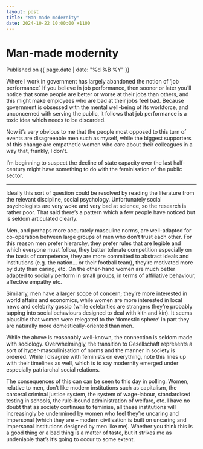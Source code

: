 ```yaml
---
layout: post
title: "Man-made modernity"
date: 2024-10-22 10:00:00 +1100
---
```


# Man-made modernity

<span class="publish-date"> Published on  {{ page.date | date: "%d %B %Y" }}

Where I work in government has largely abandoned the notion of ‘job performance’. If you believe in job performance, then sooner or later you’ll notice that some people are better or worse at their jobs than others, and this might make employees who are bad at their jobs feel bad. Because government is obsessed with the mental well-being of its workforce, and unconcerned with serving the public, it follows that job performance is a toxic idea which needs to be discarded.

Now it’s very obvious to me that the people most opposed to this turn of events are disagreeable men such as myself, while the biggest supporters of this change are empathetic women who care about their colleagues in a way that, frankly, I don’t. 

I’m beginning to suspect the decline of state capacity over the last half-century might have something to do with the feminisation of the public sector.

***
Ideally this sort of question could be resolved by reading the literature from the relevant discipline, social psychology. Unfortunately social psychologists are very woke and very bad at science, so the research is rather poor. That said there’s a pattern which a few people have noticed but is seldom articulated clearly.

Men, and perhaps more accurately masculine norms, are well-adapted for co-operation between large groups of men who don’t trust each other. For this reason men prefer hierarchy, they prefer rules that are legible and which everyone must follow, they better tolerate competition especially on the basis of competence, they are more committed to abstract ideals and institutions (e.g. the nation… or their football team), they’re motivated more by duty than caring, etc. On the other-hand women are much better adapted to socially perform in small groups, in terms of affiliative behaviour, affective empathy etc. 

Similarly, men have a larger scope of concern; they’re more interested in world affairs and economics, while women are more interested in local news and celebrity gossip (while celebrities are strangers they’re probably tapping into social behaviours designed to deal with kith and kin). It seems plausible that women were relegated to the ‘domestic sphere’ in part they are naturally more domestically-oriented than men.

While the above is reasonably well-known, the connection is seldom made with sociology. Overwhelmingly, the transition to Gesellschaft represents a sort of hyper-masculinisation of norms and the manner in society is ordered. While I disagree with feminists on everything, note this lines up with their timelines as well, which is to say modernity emerged under especially patriarchal social relations. 

The consequences of this can can be seen to this day in polling. Women, relative to men, don’t like modern institutions such as capitalism, the carceral criminal justice system, the system of wage-labour, standardised testing in schools, the rule-bound administration of welfare, etc. I have no doubt that as society continues to feminise, all these institutions will increasingly be undermined by women who feel they’re uncaring and impersonal (which they are – modern civilisation is built on uncaring and impersonal institutions designed by men like me). Whether you think this is a good thing or a bad thing is a matter of taste, but it strikes me as undeniable that’s it’s going to occur to some extent. 
